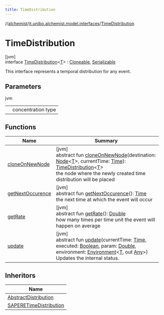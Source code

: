 ```yaml
---
title: TimeDistribution
---
```

//[alchemist](../../../index.html)/[it.unibo.alchemist.model.interfaces](../index.html)/[TimeDistribution](index.html)



# TimeDistribution



[jvm]\
interface [TimeDistribution](index.html)<[T](index.html)> : [Cloneable](https://docs.oracle.com/javase/8/docs/api/java/lang/Cloneable.html), [Serializable](https://docs.oracle.com/javase/8/docs/api/java/io/Serializable.html)

This interface represents a temporal distribution for any event.



## Parameters


jvm

| | |
|---|---|
| <T> | concentration type |



## Functions


| Name | Summary |
|---|---|
| [cloneOnNewNode](clone-on-new-node.html) | [jvm]<br>abstract fun [cloneOnNewNode](clone-on-new-node.html)(destination: [Node](../-node/index.html)<[T](../../it.unibo.alchemist.core.interfaces/-scheduler/index.html)>, currentTime: [Time](../-time/index.html)): [TimeDistribution](index.html)<[T](../../it.unibo.alchemist.core.interfaces/-scheduler/index.html)><br>the node where the newly created time distribution will be placed |
| [getNextOccurence](get-next-occurence.html) | [jvm]<br>abstract fun [getNextOccurence](get-next-occurence.html)(): [Time](../-time/index.html)<br>the next time at which the event will occur |
| [getRate](get-rate.html) | [jvm]<br>abstract fun [getRate](get-rate.html)(): [Double](https://kotlinlang.org/api/latest/jvm/stdlib/kotlin/-double/index.html)<br>how many times per time unit the event will happen on average |
| [update](update.html) | [jvm]<br>abstract fun [update](update.html)(currentTime: [Time](../-time/index.html), executed: [Boolean](https://kotlinlang.org/api/latest/jvm/stdlib/kotlin/-boolean/index.html), param: [Double](https://kotlinlang.org/api/latest/jvm/stdlib/kotlin/-double/index.html), environment: [Environment](../-environment/index.html)<[T](../../it.unibo.alchemist.core.interfaces/-scheduler/index.html), out [Any](https://kotlinlang.org/api/latest/jvm/stdlib/kotlin/-any/index.html)>)<br>Updates the internal status. |


## Inheritors


| Name |
|---|
| [AbstractDistribution](../../it.unibo.alchemist.model.implementations.timedistributions/-abstract-distribution/index.html) |
| [SAPERETimeDistribution](../../it.unibo.alchemist.model.implementations.timedistributions/-s-a-p-e-r-e-time-distribution/index.html) |

